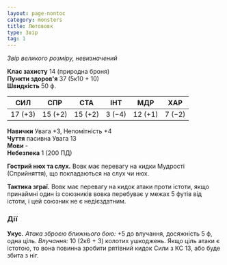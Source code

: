 ```yaml
---
layout: page-nontoc
category: monsters
title: Лютововк
type: Звір
tag: 1
---
```


_Звір великого розміру, невизначений_  

**Клас захисту** 14 (природна броня)    
**Пункти здоров'я** 37 (5к10 + 10)    
**Швидкість** 50 ф.  

| СИЛ     | СПР     | СТА     | ІНТ    | МДР     | ХАР    |
| ------- | ------- | ------- | ------ | ------- | ------ |
| 17 (+3) | 15 (+2) | 15 (+2) | 3 (−4) | 12 (+1) | 7 (−2) |

**Навички** Увага +3, Непомітність +4    
**Чуття** пасивна Увага 13    
**Мови** -    
**Небезпека** 1 (200 ПД)  

**Гострий нюх та слух.** Вовк має перевагу на кидки Мудрості (Сприйняття), що покладаються на слух чи нюх.    

**Тактика зграї.** Вовк має перевагу на кидок атаки проти істоти, якщо принаймні один із союзників вовка перебуває у межах 5 футів від істоти, і цей союзник не є недієздатним.

### Дії
**Укус.** _Атака зброєю ближнього бою:_ +5 до влучання, досяжність 5 ф, одна ціль. _Влучання:_ 10 (2к6 + 3) колотих ушкоджень. Якщо ціль атаки є істотою, то вона повинна зробити рятівний кидок Сили з КС 13, або буде збита з ніг. 
